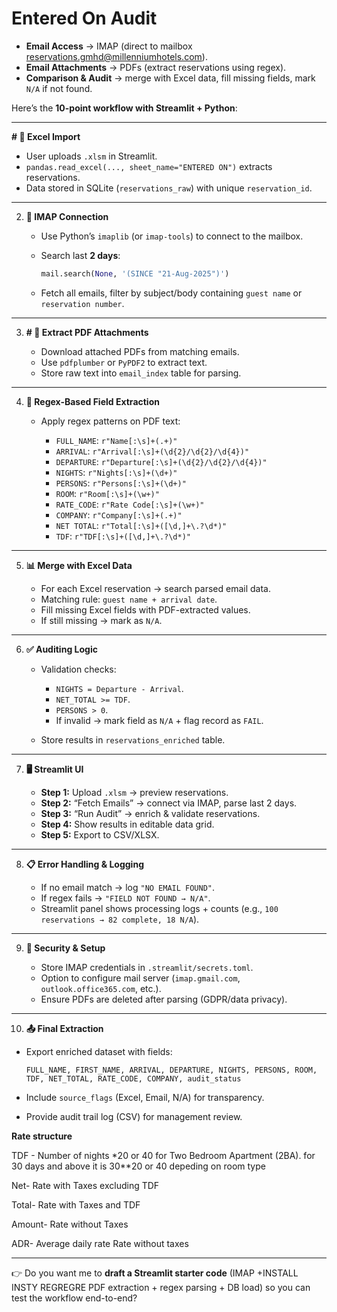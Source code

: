 # Entered On Audit

* **Email Access** → IMAP (direct to mailbox reservations.gmhd@millenniumhotels.com).
* **Email Attachments** → PDFs (extract reservations using regex).
* **Comparison & Audit** → merge with Excel data, fill missing fields, mark `N/A` if not found.

Here’s the **10-point workflow with Streamlit + Python**:

---


**#  📂 Excel Import**

* User uploads `.xlsm` in Streamlit.
* `pandas.read_excel(..., sheet_name="ENTERED ON")` extracts reservations.
* Data stored in SQLite (`reservations_raw`) with unique `reservation_id`.

---

2. **📧 IMAP Connection**

   * Use Python’s `imaplib` (or `imap-tools`) to connect to the mailbox.
   * Search last **2 days**:

     ```python
     mail.search(None, '(SINCE "21-Aug-2025")')
     ```
   * Fetch all emails, filter by subject/body containing `guest name` or `reservation number`.

---

3. **# 📎 Extract PDF Attachments**

   * Download attached PDFs from matching emails.
   * Use `pdfplumber` or `PyPDF2` to extract text.
   * Store raw text into `email_index` table for parsing.

---

4. **🔎 Regex-Based Field Extraction**

   * Apply regex patterns on PDF text:

     * `FULL_NAME`: `r"Name[:\s]+(.+)"`
     * `ARRIVAL`: `r"Arrival[:\s]+(\d{2}/\d{2}/\d{4})"`
     * `DEPARTURE`: `r"Departure[:\s]+(\d{2}/\d{2}/\d{4})"`
     * `NIGHTS`: `r"Nights[:\s]+(\d+)"`
     * `PERSONS`: `r"Persons[:\s]+(\d+)"`
     * `ROOM`: `r"Room[:\s]+(\w+)"`
     * `RATE_CODE`: `r"Rate Code[:\s]+(\w+)"`
     * `COMPANY`: `r"Company[:\s]+(.+)"`
     * `NET TOTAL`: `r"Total[:\s]+([\d,]+\.?\d*)"`
     * `TDF`: `r"TDF[:\s]+([\d,]+\.?\d*)"`

---

5. **📊 Merge with Excel Data**

   * For each Excel reservation → search parsed email data.
   * Matching rule: `guest name + arrival date`.
   * Fill missing Excel fields with PDF-extracted values.
   * If still missing → mark as `N/A`.

---

6. **✅ Auditing Logic**

   * Validation checks:

     * `NIGHTS = Departure - Arrival`.
     * `NET_TOTAL >= TDF`.
     * `PERSONS > 0`.
     * If invalid → mark field as `N/A` + flag record as `FAIL`.
   * Store results in `reservations_enriched` table.

---

7. **🖥️ Streamlit UI**

   * **Step 1:** Upload `.xlsm` → preview reservations.
   * **Step 2:** “Fetch Emails” → connect via IMAP, parse last 2 days.
   * **Step 3:** “Run Audit” → enrich & validate reservations.
   * **Step 4:** Show results in editable data grid.
   * **Step 5:** Export to CSV/XLSX.

---

8. **📋 Error Handling & Logging**

   * If no email match → log `"NO EMAIL FOUND"`.
   * If regex fails → `"FIELD NOT FOUND → N/A"`.
   * Streamlit panel shows processing logs + counts (e.g., `100 reservations → 82 complete, 18 N/A`).

---

9. **🔐 Security & Setup**

   * Store IMAP credentials in `.streamlit/secrets.toml`.
   * Option to configure mail server (`imap.gmail.com`, `outlook.office365.com`, etc.).
   * Ensure PDFs are deleted after parsing (GDPR/data privacy).

---

10. **📤 Final Extraction**

* Export enriched dataset with fields:

  ```
  FULL_NAME, FIRST_NAME, ARRIVAL, DEPARTURE, NIGHTS, PERSONS, ROOM, TDF, NET_TOTAL, RATE_CODE, COMPANY, audit_status
  ```
* Include `source_flags` (Excel, Email, N/A) for transparency.
* Provide audit trail log (CSV) for management review.

**Rate structure**

TDF - Number of nights *20 or 40 for Two Bedroom Apartment (2BA). for 30 days and above it is 30**20 or 40 depeding on room type 

Net- Rate with Taxes excluding TDF 

Total- Rate with Taxes and TDF

Amount- Rate without Taxes

ADR- Average daily rate Rate without taxes

---

👉 Do you want me to **draft a Streamlit starter code** (IMAP +INSTALL INSTY  REGREGRE PDF extraction + regex parsing + DB load) so you can test the workflow end-to-end?
